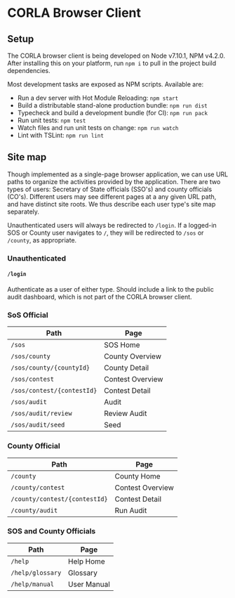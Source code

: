 # CORLA Browser Client

## Setup

The CORLA browser client is being developed on Node v7.10.1, NPM
v4.2.0. After installing this on your platform, run `npm i` to pull in
the project build dependencies.

Most development tasks are exposed as NPM scripts. Available are:

- Run a dev server with Hot Module Reloading: `npm start`
- Build a distributable stand-alone production bundle: `npm run dist`
- Typecheck and build a development bundle (for CI): `npm run pack`
- Run unit tests: `npm test`
- Watch files and run unit tests on change: `npm run watch`
- Lint with TSLint: `npm run lint`

## Site map

Though implemented as a single-page browser application, we can use
URL paths to organize the activities provided by the application.
There are two types of users: Secretary of State officials (SSO's) and
county officials (CO's). Different users may see different pages at a
any given URL path, and have distinct site roots. We thus describe
each user type's site map separately.

Unauthenticated users will always be redirected to `/login`. If a
logged-in SOS or County user navigates to `/`, they will be redirected
to `/sos` or `/county`, as appropriate.


### Unauthenticated

#### `/login`

Authenticate as a user of either type. Should include a link to the
public audit dashboard, which is not part of the CORLA browser client.


### SoS Official

| Path | Page |
| ---- | ---- |
| `/sos` | SOS Home |
| `/sos/county` | County Overview |
| `/sos/county/{countyId}`| County Detail |
| `/sos/contest` | Contest Overview |
| `/sos/contest/{contestId}` | Contest Detail |
| `/sos/audit` | Audit |
| `/sos/audit/review` | Review Audit |
| `/sos/audit/seed` | Seed |


### County Official

| Path | Page |
| ---- | ---- |
| `/county` | County Home
| `/county/contest` | Contest Overview |
| `/county/contest/{contestId}` | Contest Detail |
| `/county/audit` | Run Audit |

### SOS and County Officials

| Path | Page |
| ---- | ---- |
| `/help` | Help Home |
| `/help/glossary` | Glossary |
| `/help/manual` | User Manual |
